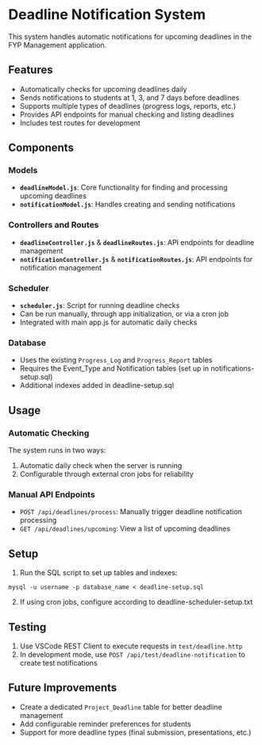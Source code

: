 # Deadline Notification System

This system handles automatic notifications for upcoming deadlines in the FYP Management application.

## Features

- Automatically checks for upcoming deadlines daily
- Sends notifications to students at 1, 3, and 7 days before deadlines
- Supports multiple types of deadlines (progress logs, reports, etc.)
- Provides API endpoints for manual checking and listing deadlines
- Includes test routes for development

## Components

### Models

- **`deadlineModel.js`**: Core functionality for finding and processing upcoming deadlines
- **`notificationModel.js`**: Handles creating and sending notifications

### Controllers and Routes

- **`deadlineController.js`** & **`deadlineRoutes.js`**: API endpoints for deadline management
- **`notificationController.js`** & **`notificationRoutes.js`**: API endpoints for notification management

### Scheduler

- **`scheduler.js`**: Script for running deadline checks
- Can be run manually, through app initialization, or via a cron job
- Integrated with main app.js for automatic daily checks

### Database

- Uses the existing `Progress_Log` and `Progress_Report` tables
- Requires the Event_Type and Notification tables (set up in notifications-setup.sql)
- Additional indexes added in deadline-setup.sql

## Usage

### Automatic Checking

The system runs in two ways:

1. Automatic daily check when the server is running
2. Configurable through external cron jobs for reliability

### Manual API Endpoints

- `POST /api/deadlines/process`: Manually trigger deadline notification processing
- `GET /api/deadlines/upcoming`: View a list of upcoming deadlines

## Setup

1. Run the SQL script to set up tables and indexes:

```
mysql -u username -p database_name < deadline-setup.sql
```

2. If using cron jobs, configure according to deadline-scheduler-setup.txt

## Testing

1. Use VSCode REST Client to execute requests in `test/deadline.http`
2. In development mode, use `POST /api/test/deadline-notification` to create test notifications

## Future Improvements

- Create a dedicated `Project_Deadline` table for better deadline management
- Add configurable reminder preferences for students
- Support for more deadline types (final submission, presentations, etc.)
